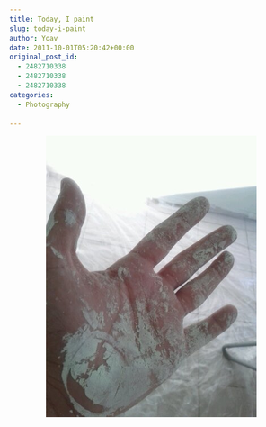 ```yaml
---
title: Today, I paint
slug: today-i-paint
author: Yoav
date: 2011-10-01T05:20:42+00:00
original_post_id:
  - 2482710338
  - 2482710338
  - 2482710338
categories:
  - Photography

---
```

[<img decoding="async" style="display:block;margin-right:auto;margin-left:auto;" alt="image" src="images/wpid-img_20111001_081926.jpg" />][1]

 [1]: images/wpid-img_20111001_0819261.jpg